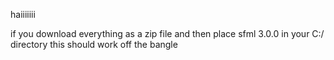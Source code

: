 haiiiiiii

if you download everything as a zip file and then place sfml 3.0.0 in your C:/ directory this should work off the bangle
